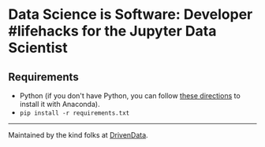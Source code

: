 # Data Science is Software: Developer #lifehacks for the Jupyter Data Scientist

## Requirements
 - Python (if you don't have Python, you can follow [these directions](bit.ly/machine-setup) to install it with Anaconda).
 - `pip install -r requirements.txt`

-----------
Maintained by the kind folks at [DrivenData](http://www.drivendata.org).
